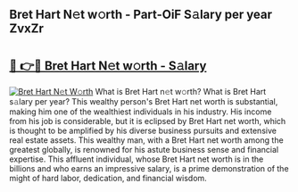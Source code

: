## Bret Hart N𝚎t w𝚘rth - Part-OiF S𝚊lary per year ZvxZr

# <h2><a href="http://gc3q9y.nevu.top/?p=Bret+Hart">🔗 👉🔴 Bret Hart N𝚎t w𝚘rth - S𝚊lary</a></h2>

[![Bret Hart N𝚎t W𝚘rth](https://i.imgur.com/Oavwk0R.jpeg)](http://gc3q9y.nevu.top/?p=Bret+Hart)
What is Bret Hart n𝚎t w𝚘rth? What is Bret Hart s𝚊lary per year?
This wealthy person's Bret Hart net worth is substantial, making him one of the wealthiest individuals in his industry. His income from his job is considerable, but it is eclipsed by Bret Hart net worth, which is thought to be amplified by his diverse business pursuits and extensive real estate assets. This wealthy man, with a Bret Hart net worth among the greatest globally, is renowned for his astute business sense and financial expertise. This affluent individual, whose Bret Hart net worth is in the billions and who earns an impressive salary, is a prime demonstration of the might of hard labor, dedication, and financial wisdom.
